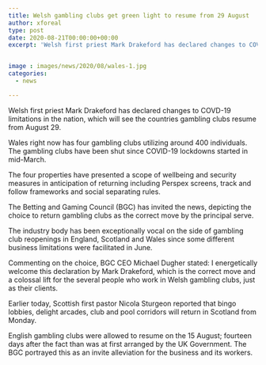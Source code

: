 ```yaml
---
title: Welsh gambling clubs get green light to resume from 29 August
author: xforeal 
type: post
date: 2020-08-21T00:00:00+00:00
excerpt: 'Welsh first priest Mark Drakeford has declared changes to COVD-19 limitations in the nation, which will see the countries gambling clubs return from August 29 '


image : images/news/2020/08/wales-1.jpg
categories:
  - news

---
```

Welsh first priest Mark Drakeford has declared changes to COVD-19 limitations in the nation, which will see the countries gambling clubs resume from August 29. 

Wales right now has four gambling clubs utilizing around 400 individuals. The gambling clubs have been shut since COVID-19 lockdowns started in mid-March. 

The four properties have presented a scope of wellbeing and security measures in anticipation of returning including Perspex screens, track and follow frameworks and social separating rules. 

The Betting and Gaming Council (BGC) has invited the news, depicting the choice to return gambling clubs as the correct move by the principal serve. 

The industry body has been exceptionally vocal on the side of gambling club reopenings in England, Scotland and Wales since some different business limitations were facilitated in June. 

Commenting on the choice, BGC CEO Michael Dugher stated: I energetically welcome this declaration by Mark Drakeford, which is the correct move and a colossal lift for the several people who work in Welsh gambling clubs, just as their clients. 

Earlier today, Scottish first pastor Nicola Sturgeon reported that bingo lobbies, delight arcades, club and pool corridors will return in Scotland from Monday. 

English gambling clubs were allowed to resume on the 15 August; fourteen days after the fact than was at first arranged by the UK Government. The BGC portrayed this as an invite alleviation for the business and its workers.